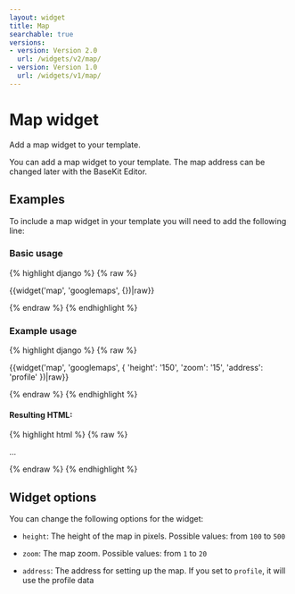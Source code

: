 ```yaml
---
layout: widget
title: Map
searchable: true
versions:
- version: Version 2.0
  url: /widgets/v2/map/
- version: Version 1.0
  url: /widgets/v1/map/
---
```


# Map widget

Add a map widget to your template.

You can add a map widget to your template. The map address can be changed later with the BaseKit Editor.

## Examples

To include a map widget in your template you will need to add the following line:

### Basic usage

{% highlight django %}
{% raw %}

  {{widget('map', 'googlemaps', {})|raw}}

{% endraw %}
{% endhighlight %}

### Example usage

{% highlight django %}
{% raw %}

  {{widget('map', 'googlemaps', {
    'height': '150',
    'zoom': '15',
    'address': 'profile'
  })|raw}}

{% endraw %}
{% endhighlight %}

#### Resulting HTML:

{% highlight html %}
{% raw %}

<div id="page-zones__main-widgets__MapWidget" data-name="map" class="widget  widget--zone-widget">
  <div class="bk-map  map  widget__map">
    <div class="embed-wrap  map__embed-wrap  js-map">
      ...
    </div>
  </div>
</div>

{% endraw %}
{% endhighlight %}

## Widget options

You can change the following options for the widget:

* ```height```: The height of the map in pixels. Possible values: from ```100``` to ```500```

* ```zoom```: The map zoom. Possible values: from ```1``` to ```20```

* ```address```: The address for setting up the map. If you set to ```profile```, it will use the profile data
